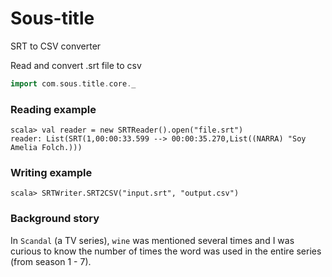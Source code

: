 # Sous-title

SRT to CSV converter

Read and convert .srt file to csv


```scala
import com.sous.title.core._
```
### Reading example
```
scala> val reader = new SRTReader().open("file.srt")
reader: List(SRT(1,00:00:33.599 --> 00:00:35.270,List((NARRA) "Soy Amelia Folch.)))

```
### Writing example
```
scala> SRTWriter.SRT2CSV("input.srt", "output.csv")
```

### Background story
In `Scandal` (a TV series), `wine` was mentioned several times and I was curious to know the number of times the word was used in the entire series (from season 1 - 7).
